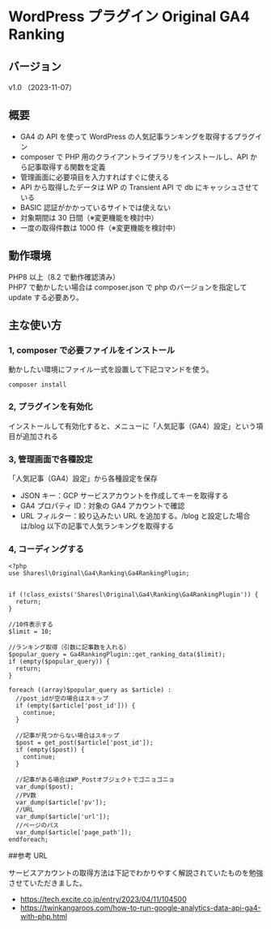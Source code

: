 # WordPress プラグイン Original GA4 Ranking

## バージョン

v1.0 （2023-11-07）

## 概要

- GA4 の API を使って WordPress の人気記事ランキングを取得するプラグイン
- composer で PHP 用のクライアントライブラリをインストールし、API から記事取得する関数を定義
- 管理画面に必要項目を入力すればすぐに使える
- API から取得したデータは WP の Transient API で db にキャッシュさせている
- BASIC 認証がかかっているサイトでは使えない
- 対象期間は 30 日間（※変更機能を検討中）
- 一度の取得件数は 1000 件（※変更機能を検討中）

## 動作環境

PHP8 以上（8.2 で動作確認済み）<br>
PHP7 で動かしたい場合は composer.json で php のバージョンを指定して update する必要あり。

## 主な使い方

### 1, composer で必要ファイルをインストール

動かしたい環境にファイル一式を設置して下記コマンドを使う。

`composer install`

### 2, プラグインを有効化

インストールして有効化すると、メニューに「人気記事（GA4）設定」という項目が追加される

### 3, 管理画面で各種設定

「人気記事（GA4）設定」から各種設定を保存

- JSON キー：GCP サービスアカウントを作成してキーを取得する
- GA4 プロパティ ID：対象の GA4 アカウントで確認
- URL フィルター：絞り込みたい URL を追加する。/blog と設定した場合は/blog 以下の記事で人気ランキングを取得する

### 4, コーディングする

```
<?php
use Sharesl\Original\Ga4\Ranking\Ga4RankingPlugin;


if (!class_exists('Sharesl\Original\Ga4\Ranking\Ga4RankingPlugin')) {
  return;
}

//10件表示する
$limit = 10;

//ランキング取得（引数に記事数を入れる）
$popular_query = Ga4RankingPlugin::get_ranking_data($limit);
if (empty($popular_query)) {
  return;
}

foreach ((array)$popular_query as $article) :
  //post_idが空の場合はスキップ
  if (empty($article['post_id'])) {
    continue;
  }

  //記事が見つからない場合はスキップ
  $post = get_post($article['post_id']);
  if (empty($post)) {
    continue;
  }

  //記事がある場合はWP_Postオブジェクトでゴニョゴニョ
  var_dump($post);
  //PV数
  var_dump($article['pv']);
  //URL
  var_dump($article['url']);
  //ページのパス
  var_dump($article['page_path']);
endforeach;
```

##参考 URL

サービスアカウントの取得方法は下記でわかりやすく解説されていたものを勉強させていただきました。

- https://tech.excite.co.jp/entry/2023/04/11/104500
- https://twinkangaroos.com/how-to-run-google-analytics-data-api-ga4-with-php.html
